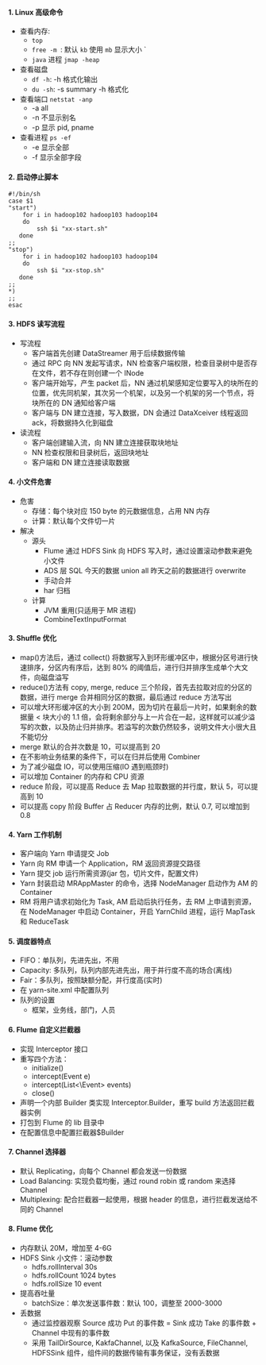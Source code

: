 #### 1. Linux 高级命令

- 查看内存: 
	- `top` 
	- `free -m `:  默认 `kb` 使用 `mb` 显示大小 `
	- `java` 进程 `jmap -heap` 
- 查看磁盘
	- `df -h`: -h 格式化输出
	- `du -sh`:  -s summary -h 格式化
- 查看端口 `netstat -anp` 
	- -a all 
	- -n 不显示别名 
	- -p 显示 pid, pname
- 查看进程 `ps -ef`
	- -e 显示全部
	- -f 显示全部字段

#### 2. 启动停止脚本
```shell
#!/bin/sh
case $1 
"start")
	for i in hadoop102 hadoop103 hadoop104
	do
		ssh $i "xx-start.sh"
   done
;;
"stop")
	for i in hadoop102 hadoop103 hadoop104
	do
		ssh $i "xx-stop.sh"
   done
;;
*)
;;
esac
```
#### 3. HDFS 读写流程
- 写流程
	- 客户端首先创建 DataStreamer 用于后续数据传输
	- 通过 RPC 向 NN 发起写请求，NN 检查客户端权限，检查目录树中是否存在文件，若不存在则创建一个 INode
	- 客户端开始写，产生 packet 后，NN 通过机架感知定位要写入的块所在的位置，优先同机架，其次另一个机架，以及另一个机架的另一个节点，将块所在的 DN 通知给客户端
	- 客户端与 DN 建立连接，写入数据，DN 会通过 DataXceiver 线程返回 ack，将数据持久化到磁盘
- 读流程
	- 客户端创建输入流，向 NN 建立连接获取块地址
	- NN 检查权限和目录树后，返回块地址
	- 客户端和 DN 建立连接读取数据

#### 4. 小文件危害
- 危害
	- 存储：每个块对应 150 byte 的元数据信息，占用 NN 内存
	- 计算：默认每个文件切一片
- 解决
	- 源头
		- Flume 通过 HDFS Sink 向 HDFS 写入时，通过设置滚动参数来避免小文件
		- ADS 层 SQL 今天的数据 union all 昨天之前的数据进行 overwrite
		- 手动合并
		- har 归档
	- 计算
		- JVM 重用(只适用于 MR 进程)
		- CombineTextInputFormat

#### 3. Shuffle 优化

- map()方法后，通过 collect() 将数据写入到环形缓冲区中，根据分区号进行快速排序，分区内有序后，达到 80% 的阈值后，进行归并排序生成单个大文件，向磁盘溢写
- reduce()方法有 copy, merge, reduce 三个阶段，首先去拉取对应的分区的数据，进行 merge 合并相同分区的数据，最后通过 reduce 方法写出
- 可以增大环形缓冲区的大小到 200M，因为切片在最后一片时，如果剩余的数据量 < 块大小的 1.1 倍，会将剩余部分与上一片合在一起，这样就可以减少溢写的次数，以及防止归并排序。若溢写的次数仍然较多，说明文件大小很大且不能切分
- merge 默认的合并次数是 10，可以提高到 20
- 在不影响业务结果的条件下，可以在归并后使用 Combiner
- 为了减少磁盘 IO，可以使用压缩(IO 遇到瓶颈时)
- 可以增加 Container 的内存和 CPU 资源
- reduce 阶段，可以提高 Reduce 去 Map 拉取数据的并行度，默认 5，可以提高到 10
- 可以提高 copy 阶段 Buffer 占 Reducer 内存的比例，默认 0.7, 可以增加到 0.8
#### 4. Yarn 工作机制

- 客户端向 Yarn 申请提交 Job
- Yarn 向 RM 申请一个 Application，RM 返回资源提交路径
- Yarn 提交 job 运行所需资源(jar 包，切片文件，配置文件)
- Yarn 封装启动 MRAppMaster 的命令，选择 NodeManager 启动作为 AM 的 Container
- RM 将用户请求初始化为 Task, AM 启动后执行任务，去 RM 上申请到资源，在 NodeManager 中启动 Container，开启 YarnChild 进程，运行 MapTask 和 ReduceTask

#### 5. 调度器特点

- FIFO：单队列，先进先出，不用
- Capacity: 多队列，队列内部先进先出，用于并行度不高的场合(离线)
- Fair：多队列，按照缺额分配，并行度高(实时)
- 在 yarn-site.xml 中配置队列
- 队列的设置
	- 框架，业务线，部门，人员

#### 6. Flume 自定义拦截器

- 实现 Interceptor 接口
- 重写四个方法：
	- initialize()
	- intercept(Event e)
	- intercept(List<\Event> events)
	- close()
- 声明一个内部 Builder 类实现 Interceptor.Builder，重写 build 方法返回拦截器实例
- 打包到 Flume 的 lib 目录中
- 在配置信息中配置拦截器$Builder

#### 7. Channel 选择器

- 默认 Replicating，向每个 Channel 都会发送一份数据
- Load Balancing: 实现负载均衡，通过 round robin 或 random 来选择 Channel
- Multiplexing: 配合拦截器一起使用，根据 header 的信息，进行拦截发送给不同的 Channel

#### 8. Flume 优化

- 内存默认 20M，增加至 4-6G
- HDFS Sink 小文件：滚动参数
	- hdfs.rollInterval 30s
	- hdfs.rollCount 1024 bytes
	- hdfs.rollSize 10 event
- 提高吞吐量
	- batchSize：单次发送事件数：默认 100，调整至 2000-3000
- 丢数据
	- 通过监控器观察 Source 成功 Put 的事件数 = Sink 成功 Take 的事件数 + Channel 中现有的事件数
	- 采用 TailDirSource, KakfaChannel, 以及 KafkaSource, FileChannel, HDFSSink 组件，组件间的数据传输有事务保证，没有丢数据